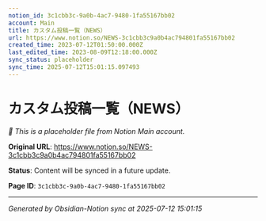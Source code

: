 ```yaml
---
notion_id: 3c1cbb3c-9a0b-4ac7-9480-1fa55167bb02
account: Main
title: カスタム投稿一覧（NEWS）
url: https://www.notion.so/NEWS-3c1cbb3c9a0b4ac794801fa55167bb02
created_time: 2023-07-12T01:50:00.000Z
last_edited_time: 2023-08-09T12:18:00.000Z
sync_status: placeholder
sync_time: 2025-07-12T15:01:15.097493
---
```


# カスタム投稿一覧（NEWS）

*🔄 This is a placeholder file from Notion Main account.*

**Original URL**: https://www.notion.so/NEWS-3c1cbb3c9a0b4ac794801fa55167bb02

**Status**: Content will be synced in a future update.

**Page ID**: `3c1cbb3c-9a0b-4ac7-9480-1fa55167bb02`

---

*Generated by Obsidian-Notion sync at 2025-07-12 15:01:15*
